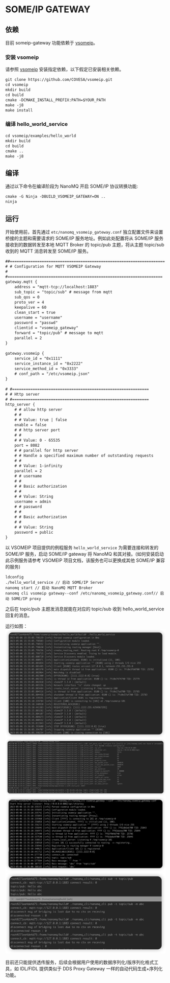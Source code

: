 # SOME/IP GATEWAY

## 依赖

目前 someip-gateway 功能依赖于 [vsomeip](https://github.com/COVESA/vsomeip)。

### 安装 vsomeip
请参照 [vsomeip](https://github.com/COVESA/vsomeip) 安装指定依赖，以下假定已安装相关依赖。

```shell
git clone https://github.com/COVESA/vsomeip.git
cd vsomeip
mkdir build
cd build
cmake -DCMAKE_INSTALL_PREFIX:PATH=$YOUR_PATH
make -j8
make install
```

### 编译 hello_world_service

```shell
cd vsomeip/examples/hello_world
mkdir build
cd build
cmake ..
make -j8
```

## 编译

通过以下命令在编译阶段为 NanoMQ 开启 SOME/IP 协议转换功能:

```shell
cmake -G Ninja -DBUILD_VSOMEIP_GATEWAY=ON ..
ninja
```

## 运行
开始使用前，首先通过 `etc/nanomq_vsomeip_gateway.conf` 独立配置文件来设置桥接的主题和需要请求的 SOME/IP 服务地址。例如此处配置将从 SOME/IP 服务接收到的数据转发至本地 MQTT Broker 的 topic/pub 主题，将从主题 topic/sub 收到的 MQTT 消息转发至 SOME/IP 服务。

```apacheconf
##====================================================================
# # Configuration for MQTT VSOMEIP Gateway
# #====================================================================
gateway.mqtt {
    address = "mqtt-tcp://localhost:1883"
    sub_topic = "topic/sub" # message from mqtt
    sub_qos = 0
    proto_ver = 4
    keepalive = 60
    clean_start = true
    username = "username"
    password = "passwd"
    clientid = "vsomeip_gateway"
    forward = "topic/pub" # message to mqtt
    parallel = 2
}

gateway.vsomeip {
    service_id = "0x1111"
    service_instance_id = "0x2222"
    service_method_id = "0x3333"
    # conf_path = "/etc/vsomeip.json"
}

# #============================================================
# # Http server
# #============================================================
http_server {
	# # allow http server
	# #
	# # Value: true | false
	enable = false
	# # http server port
	# #
	# # Value: 0 - 65535
	port = 8082
	# # parallel for http server
	# # Handle a specified maximum number of outstanding requests
	# #
	# # Value: 1-infinity
	parallel = 2
	# # username
	# #
    # # Basic authorization
    # #
	# # Value: String
	username = admin
	# # password
	# #
    # # Basic authorization
    # #
	# # Value: String
	password = public
}

```

以 VSOMEIP 项目提供的例程服务 `hello_world_service` 为需要连接和转发的 SOME/IP 服务，启动
SOME/IP gateway 将 NanoMQ 和其对接。(如何安装启动此示例服务请参考 VSOMEIP 项目文档，该服务也可以更换成其他 SOME/IP 兼容的服务)

``` shell
ldconfig
./hello_world_service // 启动 SOME/IP Server
nanomq start // 启动 NanoMQ MQTT Broker
nanomq cli vsomeip gateway--conf /etc/nanomq_vsomeip_gateway.conf// 启动 SOME/IP proxy
```
之后在 topic/pub 主题发消息就能在对应的 topic/sub 收到 hello_world_service 回复的消息。

运行如图：
![img](./assets/hello_service.png)
![img](./assets/nanomq_someip_gateway.png)
![img](./assets/someip_gateway.png)
![img](./assets/pub_sub.png)

目前还只能提供透传服务，后续会根据用户使用的数据序列化/版序列化格式工具，如 IDL/FIDL 提供类似于 DDS Proxy Gateway 一样的自动代码生成+序列化功能。
